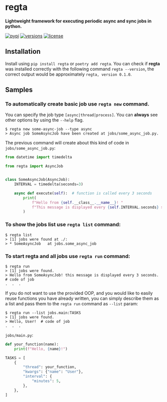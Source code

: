 # regta
**Lightweight framework for executing periodic async and sync jobs in python.**

[![pypi](https://img.shields.io/pypi/v/regta.svg)](https://pypi.python.org/pypi/regta)
[![versions](https://img.shields.io/pypi/pyversions/regta.svg)](https://github.com/SKY-ALIN/regta)
[![license](https://img.shields.io/github/license/SKY-ALIN/regta.svg)](https://github.com/SKY-ALIN/regta/blob/master/LICENSE)

## Installation
Install using `pip install regta` or `poetry add regta`. 
You can check if **regta** was installed correctly with the following command
`regta --version`, the correct output would be approximately `regta, version 0.1.0`.

## Samples

### To automatically create basic job use `regta new` command. 
You can specify the job type `[async|thread|process]`.
You can **always** see other options by using the `--help` flag.
```shell
$ regta new some-async-job --type async
> Async job SomeAsyncJob have been created at jobs/some_async_job.py.
```

The previous command will create about this kind of code in `jobs/some_async_job.py`:
```python
from datetime import timedelta

from regta import AsyncJob


class SomeAsyncJob(AsyncJob):
    INTERVAL = timedelta(seconds=3)

    async def execute(self):  # function is called every 3 seconds
        print(
            f"Hello from {self.__class__.__name__}! "
            f"This message is displayed every {self.INTERVAL.seconds} seconds."
        )
```

### To show the jobs list use `regta list` command:
```shell
$ regta list
> [1] jobs were found at ./:
> * SomeAsyncJob   at jobs.some_async_job
```

### To start regta and all jobs use `regta run` command:
```shell
$ regta run
> [1] jobs were found.
> Hello from SomeAsyncJob! this message is displayed every 3 seconds.  # code of job
.  .  .
```

If you do not want to use the provided OOP, 
and you would like to easily reuse functions you have already written, 
you can simply describe them as a list and pass them to the `regta run` command as `--list` param:
```shell
$ regta run --list jobs.main:TASKS
> [1] jobs were found.
> Hello, User!  # code of job
.  .  .
```
`jobs/main.py`:
```python
def your_function(name):
    print(f"Hello, {name}!")

TASKS = [
    {
        "thread": your_function,
        "kwargs": {"name": "User"},
        "interval": {
            "minutes": 5,
        },
    },
]
```